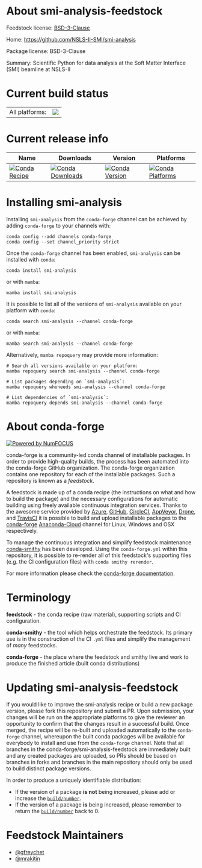 About smi-analysis-feedstock
============================

Feedstock license: [BSD-3-Clause](https://github.com/conda-forge/smi-analysis-feedstock/blob/main/LICENSE.txt)

Home: https://github.com/NSLS-II-SMI/smi-analysis

Package license: BSD-3-Clause

Summary: Scientific Python for data analysis at the Soft Matter Interface (SMI) beamline at NSLS-II

Current build status
====================


<table><tr><td>All platforms:</td>
    <td>
      <a href="https://dev.azure.com/conda-forge/feedstock-builds/_build/latest?definitionId=14270&branchName=main">
        <img src="https://dev.azure.com/conda-forge/feedstock-builds/_apis/build/status/smi-analysis-feedstock?branchName=main">
      </a>
    </td>
  </tr>
</table>

Current release info
====================

| Name | Downloads | Version | Platforms |
| --- | --- | --- | --- |
| [![Conda Recipe](https://img.shields.io/badge/recipe-smi--analysis-green.svg)](https://anaconda.org/conda-forge/smi-analysis) | [![Conda Downloads](https://img.shields.io/conda/dn/conda-forge/smi-analysis.svg)](https://anaconda.org/conda-forge/smi-analysis) | [![Conda Version](https://img.shields.io/conda/vn/conda-forge/smi-analysis.svg)](https://anaconda.org/conda-forge/smi-analysis) | [![Conda Platforms](https://img.shields.io/conda/pn/conda-forge/smi-analysis.svg)](https://anaconda.org/conda-forge/smi-analysis) |

Installing smi-analysis
=======================

Installing `smi-analysis` from the `conda-forge` channel can be achieved by adding `conda-forge` to your channels with:

```
conda config --add channels conda-forge
conda config --set channel_priority strict
```

Once the `conda-forge` channel has been enabled, `smi-analysis` can be installed with `conda`:

```
conda install smi-analysis
```

or with `mamba`:

```
mamba install smi-analysis
```

It is possible to list all of the versions of `smi-analysis` available on your platform with `conda`:

```
conda search smi-analysis --channel conda-forge
```

or with `mamba`:

```
mamba search smi-analysis --channel conda-forge
```

Alternatively, `mamba repoquery` may provide more information:

```
# Search all versions available on your platform:
mamba repoquery search smi-analysis --channel conda-forge

# List packages depending on `smi-analysis`:
mamba repoquery whoneeds smi-analysis --channel conda-forge

# List dependencies of `smi-analysis`:
mamba repoquery depends smi-analysis --channel conda-forge
```


About conda-forge
=================

[![Powered by
NumFOCUS](https://img.shields.io/badge/powered%20by-NumFOCUS-orange.svg?style=flat&colorA=E1523D&colorB=007D8A)](https://numfocus.org)

conda-forge is a community-led conda channel of installable packages.
In order to provide high-quality builds, the process has been automated into the
conda-forge GitHub organization. The conda-forge organization contains one repository
for each of the installable packages. Such a repository is known as a *feedstock*.

A feedstock is made up of a conda recipe (the instructions on what and how to build
the package) and the necessary configurations for automatic building using freely
available continuous integration services. Thanks to the awesome service provided by
[Azure](https://azure.microsoft.com/en-us/services/devops/), [GitHub](https://github.com/),
[CircleCI](https://circleci.com/), [AppVeyor](https://www.appveyor.com/),
[Drone](https://cloud.drone.io/welcome), and [TravisCI](https://travis-ci.com/)
it is possible to build and upload installable packages to the
[conda-forge](https://anaconda.org/conda-forge) [Anaconda-Cloud](https://anaconda.org/)
channel for Linux, Windows and OSX respectively.

To manage the continuous integration and simplify feedstock maintenance
[conda-smithy](https://github.com/conda-forge/conda-smithy) has been developed.
Using the ``conda-forge.yml`` within this repository, it is possible to re-render all of
this feedstock's supporting files (e.g. the CI configuration files) with ``conda smithy rerender``.

For more information please check the [conda-forge documentation](https://conda-forge.org/docs/).

Terminology
===========

**feedstock** - the conda recipe (raw material), supporting scripts and CI configuration.

**conda-smithy** - the tool which helps orchestrate the feedstock.
                   Its primary use is in the construction of the CI ``.yml`` files
                   and simplify the management of *many* feedstocks.

**conda-forge** - the place where the feedstock and smithy live and work to
                  produce the finished article (built conda distributions)


Updating smi-analysis-feedstock
===============================

If you would like to improve the smi-analysis recipe or build a new
package version, please fork this repository and submit a PR. Upon submission,
your changes will be run on the appropriate platforms to give the reviewer an
opportunity to confirm that the changes result in a successful build. Once
merged, the recipe will be re-built and uploaded automatically to the
`conda-forge` channel, whereupon the built conda packages will be available for
everybody to install and use from the `conda-forge` channel.
Note that all branches in the conda-forge/smi-analysis-feedstock are
immediately built and any created packages are uploaded, so PRs should be based
on branches in forks and branches in the main repository should only be used to
build distinct package versions.

In order to produce a uniquely identifiable distribution:
 * If the version of a package **is not** being increased, please add or increase
   the [``build/number``](https://docs.conda.io/projects/conda-build/en/latest/resources/define-metadata.html#build-number-and-string).
 * If the version of a package **is** being increased, please remember to return
   the [``build/number``](https://docs.conda.io/projects/conda-build/en/latest/resources/define-metadata.html#build-number-and-string)
   back to 0.

Feedstock Maintainers
=====================

* [@gfreychet](https://github.com/gfreychet/)
* [@mrakitin](https://github.com/mrakitin/)

